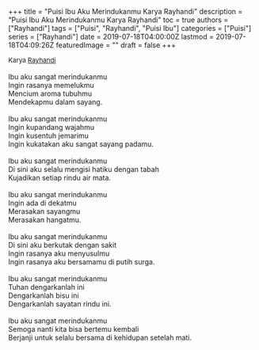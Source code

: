 +++
title = "Puisi Ibu Aku Merindukanmu Karya Rayhandi"
description = "Puisi Ibu Aku Merindukanmu Karya Rayhandi"
toc = true
authors = ["Rayhandi"]
tags = ["Puisi", "Rayhandi", "Puisi Ibu"]
categories = ["Puisi"]
series = ["Rayhandi"]
date = 2019-07-18T04:00:00Z
lastmod = 2019-07-18T04:09:26Z
featuredImage = ""
draft = false
+++

<div style="text-align: justify;">
<div style="font-size: small;">Karya <a href="/authors/rayhandi/" target="_blank">Rayhandi</a></div><br />
Ibu aku sangat merindukanmu<br />Ingin rasanya memelukmu<br />Mencium aroma tubuhmu<br />Mendekapmu dalam sayang.<br /><br />Ibu aku sangat merindukanmu<br />Ingin kupandang wajahmu<br />Ingin kusentuh jemarimu<br />Ingin kukatakan aku sangat sayang padamu.<br /><br />Ibu aku sangat merindukanmu<br />Di sini aku selalu mengisi hatiku dengan tabah<br />Kujadikan setiap rindu air mata.<br /><br />Ibu aku sangat merindukanmu<br />Ingin ada di dekatmu<br />Merasakan sayangmu<br />Merasakan hangatmu.<br /><br />Ibu aku sangat merindukanmu<br />Di sini aku berkutak dengan sakit<br />Ingin rasanya aku menyusulmu<br />Ingin rasanya aku bersamamu di putih surga.<br /><br />Ibu aku sangat merindukanmu<br />Tuhan dengarkanlah ini<br />Dengarkanlah bisu ini<br />Dengarkanlah sayatan rindu ini.<br /><br />Ibu aku sangat merindukanmu<br />Semoga nanti kita bisa bertemu kembali<br />Berjanji untuk selalu bersama di kehidupan setelah mati.</div>
